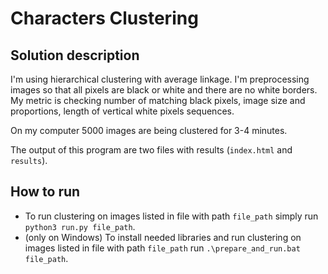 # Characters Clustering

## Solution description
I'm using hierarchical clustering with average linkage.
I'm preprocessing images so that all pixels are
black or white and there are no white borders.
My metric is checking number of matching black pixels,
image size and proportions, length of
vertical white pixels sequences.

On my computer 5000 images are being clustered for
3-4 minutes.

The output of this program are two files with results
(`index.html` and `results`).

## How to run
 - To run clustering on images listed in file with path
 `file_path` simply run `python3 run.py file_path`.
 - (only on Windows) To install needed libraries
 and run clustering on images listed in file with path
 `file_path` run `.\prepare_and_run.bat file_path`. 
 